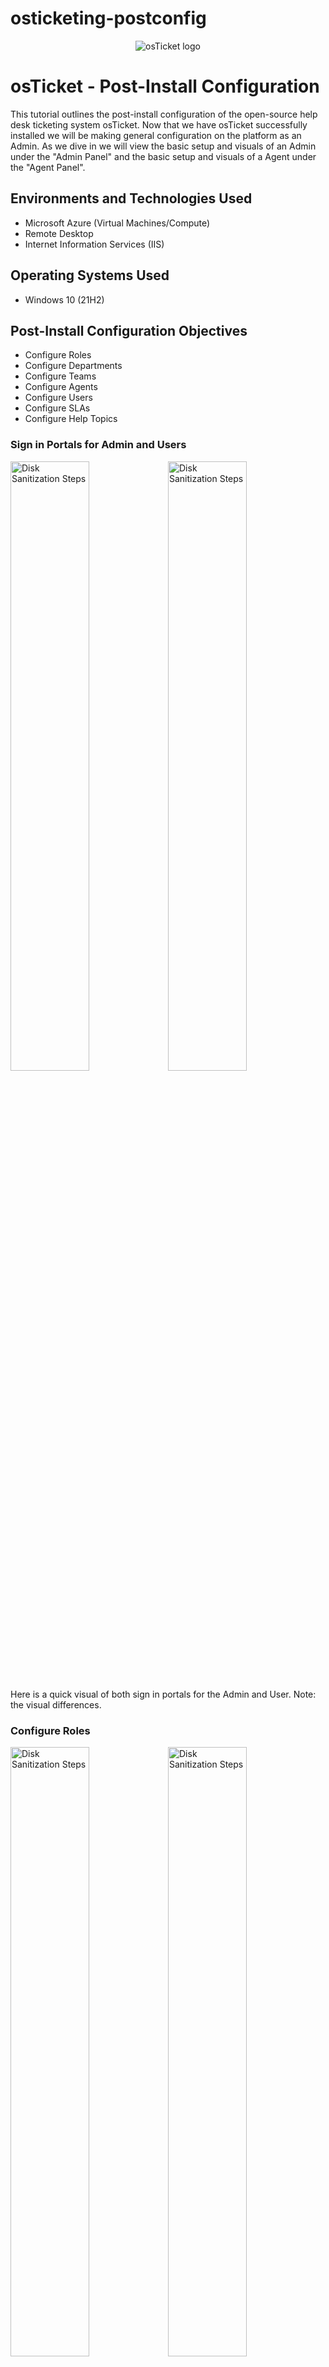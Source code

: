 # osticketing-postconfig
<p align="center">
<img src="https://i.imgur.com/Clzj7Xs.png" alt="osTicket logo"/>
</p>

<h1>osTicket - Post-Install Configuration</h1>
This tutorial outlines the post-install configuration of the open-source help desk ticketing system osTicket. Now that we have osTicket successfully installed we will be making general configuration on the platform as an Admin. As we dive in we will view the basic setup and visuals of an Admin under the "Admin Panel" and the basic setup and visuals of a Agent under the "Agent Panel". <br />

<h2>Environments and Technologies Used</h2>

- Microsoft Azure (Virtual Machines/Compute)
- Remote Desktop
- Internet Information Services (IIS)

<h2>Operating Systems Used </h2>

- Windows 10</b> (21H2)

<h2>Post-Install Configuration Objectives</h2>

- Configure Roles
- Configure Departments
- Configure Teams
- Configure Agents
- Configure Users
- Configure SLAs
- Configure Help Topics

<h3>Sign in Portals for Admin and Users</h3>

<img src="https://i.imgur.com/PuYpElv.png" height="50%" width="50%" alt="Disk Sanitization Steps"/><img src="https://i.imgur.com/GXtON0E.png" height="50%" width="50%" alt="Disk Sanitization Steps"/>

<p>Here is a quick visual of both sign in portals for the Admin and User. Note: the visual differences.</p>

<h3>Configure Roles</h3>

<img src="https://i.imgur.com/bMBQ717.png" height="50%" width="50%" alt="Disk Sanitization Steps"/><img src="https://i.imgur.com/BS0dYZM.png" height="50%" width="50%" alt="Disk Sanitization Steps"/>

<p>Once logged in, we will begin configuring by establishing a role named "Supreme Admin," which will let whoever is assigned to this role to do pretty much anything. Make sure you're in the Admin Panel by checking the top right, which should indicate "Agent Panel" (whatever panel you're in reflects the opposite panel as a link to access that panel). Simply create role and fill out. Path: Admin Panel -> Agents -> Roles</p>

<h3>Configure Departments</h3>

<img src="https://i.imgur.com/nJxxxFm.png" height="50%" width="50%" alt="Disk Sanitization Steps"/><img src="https://i.imgur.com/PKReGIF.png" height="50%" width="50%" alt="Disk Sanitization Steps"/><p align="center"><img src="https://i.imgur.com/y1c8FDH.png" height="50%" width="50%" alt="Disk Sanitization Steps"/>

<p>Departments are where you will create and configure the specific departments and also a place where you can add agents to said departments. We are going to add to new department called "System Administrators", to just briefly walk through the setup of a department. Simply leave everything default and create (unless you have adjustments you wish to make). Path: Admin Panel -> Agents -> Departments</p>

<h3>Configure Teams</h3>

<img src="https://i.imgur.com/OPx0SLD.png" height="50%" width="50%" alt="Disk Sanitization Steps"/><img src="https://i.imgur.com/6AvHNwL.png.png" height="50%" width="50%" alt="Disk Sanitization Steps"/>

<p>Teams are where you'd want to build up a specific team of agents from any department in one group, whether to tackle certain tickets/issues or another means to allocate specific responsibilities to employees outside of a single department. Here we will simply "Add a New Team", name it, fill in any specific configurations (like adding members) and create. Path: Admin Panel -> Agents -> Teams</p>

<h3>Configure Agents</h3>

<img src="https://i.imgur.com/5DoDYax.png" height="50%" width="50%" alt="Disk Sanitization Steps"/><img src="https://i.imgur.com/81Cwoib.png" height="50%" width="50%" alt="Disk Sanitization Steps"/>

<p>Agents are where you will create agent profiles for your agents(workers). From here you can setup their privileges, status, reset password, and assign teams. Simply "Add New Agent", fill in required information, configure, and create Agent. Path: Admin Panel -> Agents -> Add New</p>

<h3>Configure Users</h3>

<img src="https://i.imgur.com/ANez3ef.png" height="50%" width="50%" alt="Disk Sanitization Steps"/>

<p>Users is where you primarily configure your osTicket customer accounts. This will allow them to submit tickets that will be handled by your Agent. To create a user profile, go to the "Agent Panel" side and choose users. Very similar to setting up an Agent profile except without most configuration options. Create once all needed information has been entered. Path: Agent Panel -> Users -> Add New</p>

<h3>Configure SLAs</h3>

<img src="https://i.imgur.com/9ka9wZA.png" height="50%" width="50%" alt="Disk Sanitization Steps"/><img src="https://i.imgur.com/6JMq0Qa.png" height="50%" width="50%" alt="Disk Sanitization Steps"/>

<p>SLA is where you want to create SLA plans which will be attached to tickets and departments to identify the level of severity for a tickect and the schedule required to meet the service agreements made to clients(customers). Usually, these will be made based on the companies standards. If needed to create, simply click "add new SLA plan", configure, then create. Path: Admin Panel -> Manage -> SLA</p>

<h3>Configure Help Topics</h3>

<img src="https://i.imgur.com/bMBQ717.png" height="50%" width="50%" alt="Disk Sanitization Steps"/>

<p> Admin Panel -> Manage -> Help Topics</p>

